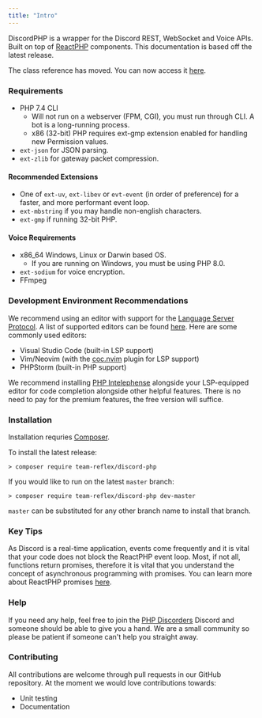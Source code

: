 ```yaml
---
title: "Intro"
---
```


DiscordPHP is a wrapper for the Discord REST, WebSocket and Voice APIs. Built on top of [ReactPHP](https://reactphp.org/) components. This documentation is based off the latest release.

The class reference has moved. You can now access it [here](http://discord-php.github.io/DiscordPHP/guide/).

### Requirements

- PHP 7.4 CLI
    - Will not run on a webserver (FPM, CGI), you must run through CLI. A bot is a long-running process.
    - x86 (32-bit) PHP requires ext-gmp extension enabled for handling new Permission values.
- `ext-json` for JSON parsing.
- `ext-zlib` for gateway packet compression.

#### Recommended Extensions

- One of `ext-uv`, `ext-libev` or `evt-event` (in order of preference) for a faster, and more performant event loop.
- `ext-mbstring` if you may handle non-english characters.
- `ext-gmp` if running 32-bit PHP.

#### Voice Requirements

- x86_64 Windows, Linux or Darwin based OS.
    - If you are running on Windows, you must be using PHP 8.0.
- `ext-sodium` for voice encryption.
- FFmpeg

### Development Environment Recommendations

We recommend using an editor with support for the [Language Server Protocol](https://microsoft.github.io/language-server-protocol/).
A list of supported editors can be found [here](https://microsoft.github.io/language-server-protocol/implementors/servers/).
Here are some commonly used editors:

- Visual Studio Code (built-in LSP support)
- Vim/Neovim (with the [coc.nvim](https://github.com/neoclide/coc.nvim) plugin for LSP support)
- PHPStorm (built-in PHP support)

We recommend installing [PHP Intelephense](https://intelephense.com/) alongside your LSP-equipped editor for code completion alongside other helpful features. There is no need to pay for the premium features, the free version will suffice.

### Installation

Installation requries [Composer](https://getcomposer.org).

To install the latest release:

```shell
> composer require team-reflex/discord-php
```

If you would like to run on the latest `master` branch:

```shell
> composer require team-reflex/discord-php dev-master
```

`master` can be substituted for any other branch name to install that branch.

### Key Tips

As Discord is a real-time application, events come frequently and it is vital that your code does not block the ReactPHP event loop.
Most, if not all, functions return promises, therefore it is vital that you understand the concept of asynchronous programming with promises.
You can learn more about ReactPHP promises [here](https://reactphp.org/promise/).

### Help

If you need any help, feel free to join the [PHP Discorders](https://discord.gg/dphp) Discord and someone should be able to give you a hand. We are a small community so please be patient if someone can't help you straight away.

### Contributing

All contributions are welcome through pull requests in our GitHub repository. At the moment we would love contributions towards:

- Unit testing
- Documentation
